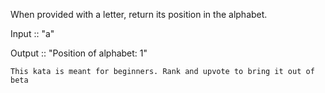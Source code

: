 When provided with a letter, return its position in the alphabet.

Input :: "a"

Output :: "Position of alphabet: 1"

`This kata is meant for beginners. Rank and upvote to bring it out of beta`
